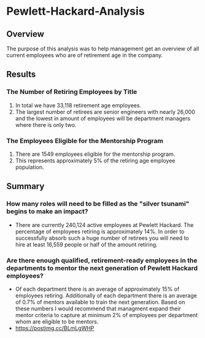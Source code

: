 # Pewlett-Hackard-Analysis
## Overview
The purpose of this analysis was to help management get an overview of all current employees who are of retirement age in the company.

## Results
### The Number of Retiring Employees by Title
1. In total we have 33,118 retirement age employees.
2. The largest number of retirees are senior engineers with nearly 26,000 and the lowest in amount of employees will be department managers where there is only two.
### The Employees Eligible for the Mentorship Program
1. There are 1549 employees eligible for the mentorship program.
2. This represents approximately 5% of the retiring age employee population.

## Summary
### How many roles will need to be filled as the "silver tsunami" begins to make an impact?
- There are currently 240,124 active employees at Pewlett Hackard. The percentage of employees retiring is approximately 14%. In order to successfully absorb such a huge number of retirees you will need to hire at least 16,559 people or half of the amount retiring. 
### Are there enough qualified, retirement-ready employees in the departments to mentor the next generation of Pewlett Hackard employees? 
- Of each department there is an average of approximately 15% of employees retiring. Additionally of each department there is an average of 0.7% of mentors available to train the next generation. Based on these numbers I would recommend that managment expand their mentor criteria to capture at minimum 2% of employees per department whom are eligible to be mentors. 
- https://postimg.cc/BLmLgWHP
